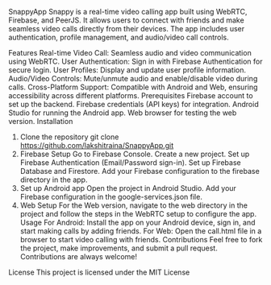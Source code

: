 SnappyApp
Snappy is a real-time video calling app built using WebRTC, Firebase, and PeerJS. It allows users to connect with friends and make seamless video calls directly from their devices. The app includes user authentication, profile management, and audio/video call controls.

Features
Real-time Video Call: Seamless audio and video communication using WebRTC.
User Authentication: Sign in with Firebase Authentication for secure login.
User Profiles: Display and update user profile information.
Audio/Video Controls: Mute/unmute audio and enable/disable video during calls.
Cross-Platform Support: Compatible with Android and Web, ensuring accessibility across different platforms.
Prerequisites
Firebase account to set up the backend.
Firebase credentials (API keys) for integration.
Android Studio for running the Android app.
Web browser for testing the web version.
Installation
1. Clone the repository
git clone https://github.com/lakshitraina/SnappyApp.git
2. Firebase Setup
Go to Firebase Console.
Create a new project.
Set up Firebase Authentication (Email/Password sign-in).
Set up Firebase Database and Firestore.
Add your Firebase configuration to the firebase directory in the app.
3. Set up Android app
Open the project in Android Studio.
Add your Firebase configuration in the google-services.json file.
4. Web Setup
For the Web version, navigate to the web directory in the project and follow the steps in the WebRTC setup to configure the app.
Usage
For Android: Install the app on your Android device, sign in, and start making calls by adding friends.
For Web: Open the call.html file in a browser to start video calling with friends.
Contributions
Feel free to fork the project, make improvements, and submit a pull request. Contributions are always welcome!

License
This project is licensed under the MIT License
